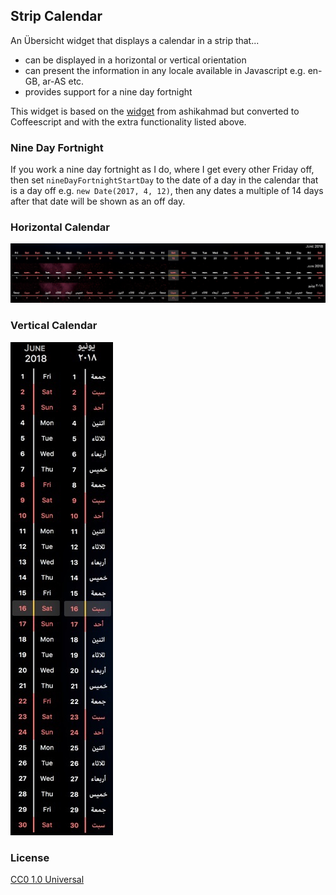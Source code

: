 ## Strip Calendar ##

An Übersicht widget that displays a calendar in a strip that...

* can be displayed in a horizontal or vertical orientation
* can present the information in any locale available in Javascript e.g. en-GB, ar-AS etc.
* provides support for a nine day fortnight

This widget is based on the [widget](https://github.com/ashikahmad/horizontal-calendar-widget) from ashikahmad but converted to Coffeescript and with the extra functionality listed above.

### Nine Day Fortnight ###

If you work a nine day fortnight as I do, where I get every other Friday off, then set `nineDayFortnightStartDay` to the date of a day in the calendar that is a day off e.g. `new Date(2017, 4, 12)`, then any dates a multiple of 14 days after that date will be shown as an off day.

### Horizontal Calendar ###

![Horizontal Calendar](screenshot.png)

### Vertical Calendar ###

![Vertical Calendar](calendar-vertical.png)

### License ###

[CC0 1.0 Universal](./LICENSE)